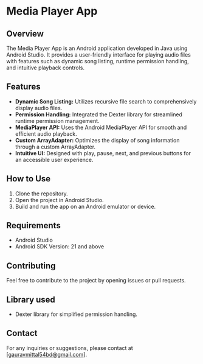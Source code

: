 # Media Player App

## Overview
The Media Player App is an Android application developed in Java using Android Studio. It provides a user-friendly interface for playing audio files with features such as dynamic song listing, runtime permission handling, and intuitive playback controls.

## Features
- **Dynamic Song Listing:** Utilizes recursive file search to comprehensively display audio files.
- **Permission Handling:** Integrated the Dexter library for streamlined runtime permission management.
- **MediaPlayer API:** Uses the Android MediaPlayer API for smooth and efficient audio playback.
- **Custom ArrayAdapter:** Optimizes the display of song information through a custom ArrayAdapter.
- **Intuitive UI:** Designed with play, pause, next, and previous buttons for an accessible user experience.

## How to Use
1. Clone the repository.
2. Open the project in Android Studio.
3. Build and run the app on an Android emulator or device.

## Requirements
- Android Studio
- Android SDK Version: 21 and above

## Contributing
Feel free to contribute to the project by opening issues or pull requests.

## Library used
- Dexter library for simplified permission handling.

## Contact
For any inquiries or suggestions, please contact at [gauravmittal54bd@gmail.com].

